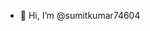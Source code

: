 - 👋 Hi, I’m @sumitkumar74604
<!---
sumitkumar74604/sumitkumar74604 is a ✨ special ✨ repository because its `README.md` (this file) appears on your GitHub profile.
You can click the Preview link to take a look at your changes.
--->
